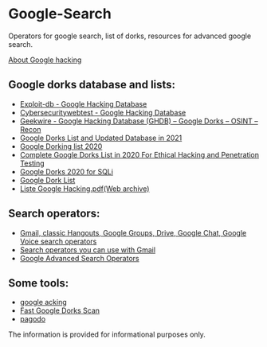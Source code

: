 # Google-Search
Operators for google search, list of dorks, resources for advanced google search.

[About Google hacking](https://en.wikipedia.org/wiki/Google_hacking)

## Google dorks database and lists:
- [Exploit-db - Google Hacking Database](https://www.exploit-db.com/google-hacking-database)
- [Cybersecuritywebtest - Google Hacking Database](https://www.cybersecuritywebtest.com/google-hacking-database/)
- [Geekwire - Google Hacking Database (GHDB) – Google Dorks – OSINT – Recon](https://geekwire.eu/ghdb/)
- [Google Dorks List and Updated Database in 2021](https://www.boxpiper.com/posts/google-dork-list)
- [Google Dorking list 2020](https://aroralakshay2014.medium.com/google-dorking-list-b24798bab498)
- [Complete Google Dorks List in 2020 For Ethical Hacking and Penetration Testing](https://gbhackers.com/latest-google-dorks-list/)
- [Google Dorks 2020 for SQLi](https://nextleveltricks.net/latest-google-dorks-list/)
- [Google Dork List](https://github.com/BullsEye0/google_dork_list)
- [Liste Google Hacking.pdf(Web archive)](https://web.archive.org/web/20140822191407/http://www.boris-koch.de/wp-content/uploads/2011/01/Liste-Google-Hacking.pdf)

## Search operators:
- [Gmail, classic Hangouts, Google Groups, Drive, Google Chat, Google Voice search operators](https://support.google.com/vault/answer/2474474?hl=en#zippy=%2Cgoogle-voice-search-operators)
- [Search operators you can use with Gmail](https://support.google.com/mail/answer/7190?hl=en)
- [Google Advanced Search Operators](https://supple.com.au/tools/google-advanced-search-operators/)

## Some tools:
- [google acking](https://pentest-tools.com/information-gathering/google-hacking)
- [Fast Google Dorks Scan](https://github.com/IvanGlinkin/Fast-Google-Dorks-Scan)
- [pagodo](https://github.com/opsdisk/pagodo)


The information is provided for informational purposes only.
